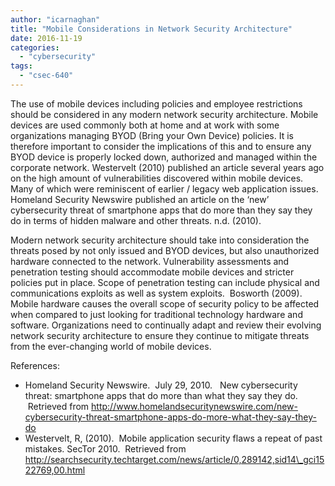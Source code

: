 ```yaml
---
author: "icarnaghan"
title: "Mobile Considerations in Network Security Architecture"
date: 2016-11-19
categories: 
  - "cybersecurity"
tags: 
  - "csec-640"
---
```


The use of mobile devices including policies and employee restrictions should be considered in any modern network security architecture. Mobile devices are used commonly both at home and at work with some organizations managing BYOD (Bring your Own Device) policies. It is therefore important to consider the implications of this and to ensure any BYOD device is properly locked down, authorized and managed within the corporate network. Westervelt (2010) published an article several years ago on the high amount of vulnerabilities discovered within mobile devices. Many of which were reminiscent of earlier / legacy web application issues. Homeland Security Newswire published an article on the ‘new’ cybersecurity threat of smartphone apps that do more than they say they do in terms of hidden malware and other threats. n.d. (2010).

Modern network security architecture should take into consideration the threats posed by not only issued and BYOD devices, but also unauthorized hardware connected to the network. Vulnerability assessments and penetration testing should accommodate mobile devices and stricter policies put in place. Scope of penetration testing can include physical and communications exploits as well as system exploits.  Bosworth (2009). Mobile hardware causes the overall scope of security policy to be affected when compared to just looking for traditional technology hardware and software. Organizations need to continually adapt and review their evolving network security architecture to ensure they continue to mitigate threats from the ever-changing world of mobile devices.

References:

- Homeland Security Newswire.  July 29, 2010.   New cybersecurity threat: smartphone apps that do more than what they say they do.  Retrieved from http://www.homelandsecuritynewswire.com/new-cybersecurity-threat-smartphone-apps-do-more-what-they-say-they-do
- Westervelt, R, (2010).  Mobile application security flaws a repeat of past mistakes. SecTor 2010.  Retrieved from http://searchsecurity.techtarget.com/news/article/0,289142,sid14\_gci1522769,00.html
